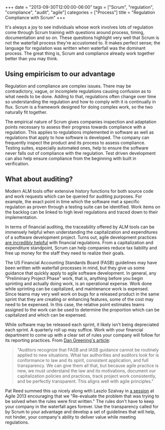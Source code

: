 +++
date = "2013-09-30T12:00:00-06:00"
tags = ["Scrum", "regulation", "compliance", "audit", "agile"]
categories = ["Process"]
title = "Regulation Compliance with Scrum"
+++

It's always a joy to see individuals whose work involves lots of regulation come through Scrum training with questions around process, timing, documentation and so on.  These questions highlight very well that Scrum is not the waterfall process they're accustomed to.  It makes perfect sense; the language for regulation was written when waterfall was the dominant process.  The great thing is, Scrum and compliance already work together better than you may think.

## Using empiricism to our advantage

Regulation and compliance are complex issues.  There may be contradictory, vague, or incomplete regulations causing confusion as to what needs to be done.  Adding to that, regulations often change over time so understanding the regulation and how to comply with it is continually in flux.  Scrum is a framework designed for doing complex work, so the two naturally fit together.

The empirical nature of Scrum gives companies inspection and adaptation points necessary to assess their progress towards compliance with a regulation.  This applies to regulations implemented in software as well as regulations that apply to how software is developed.  The company can frequently inspect the product and its process to assess compliance.  Testing suites, especially automated ones, help to ensure the software never falls out of compliance with the regulation.  Test driven development can also help ensure compliance from the beginning with built in verification.

## What about auditing?

Modern ALM tools offer extensive history functions for both source code and work requests which can be queried for auditing purposes.  For example, the exact point in time which the software met a specific regulation as proven through a testing suite can be identified.  Work items on the backlog can be linked to high level regulations and traced down to their implementation.

In terms of financial auditing, the traceability offered by ALM tools can be immensely helpful when understanding the capitalization and expenditures of a software development project.  Turns out, agile development practices [are incredibly helpful][1] with financial regulations.  From a capitalization and expenditure standpoint, Scrum can help companies reduce tax liability and free up money for the staff they need to realize their goals.

The US Financial Accounting Standards Board (FASB) guidelines may have been written with waterfall processes in mind, but they give us some guidance that quickly apply to agile software development.  In general, any "Preliminary Project Phase" work, that is, anything before you begin sprinting and actually doing work, is an operational expense.  Work done while sprinting can be capitalized, and maintenance work is expensed.  Since teams may very well work on bugs for a released product in the same sprint that they are creating or enhancing features, some of the cost may need to be expensed.  In this case, the relative point estimates teams assigned to the work can be used to determine the proportion which can be capitalized and which can be expensed.

While software may be released each sprint, it likely isn't being depreciated each sprint.  A quarterly roll up may suffice.  Work with your financial department to come up with a clear set of rules your company will follow for its reporting practices.  From [Dan Greening's article][1]:

> "Auditors recognize that FASB and IASB guidance cannot be routinely applied to new situations. What tax authorities and auditors look for is conformance to law and its spirit, consistent application, and full transparency. We can give them all that, but because agile practice is new, we must understand the law and its motivations, document our capitalization policies and practices, track project work consistently, and be perfectly transparent. This aligns well with agile principles."

Pat Reed summed this up nicely along with Laszlo Szalvay in [a session][2] at Agile 2013 encouraging that we "Re-evaluate the problem that was trying to be solved when the rules were first written."  The rules don't have to keep your company in the waterfall ages forever.  Use the transparency called for by Scrum to your advantage and develop a set of guidelines that will help, not hinder, your company's ability to deliver value while meeting regulations.


[1]: http://www.infoq.com/articles/agile-capitalization
[2]: http://www.slideshare.net/laszlos/2013-scrum-grcfinal728
